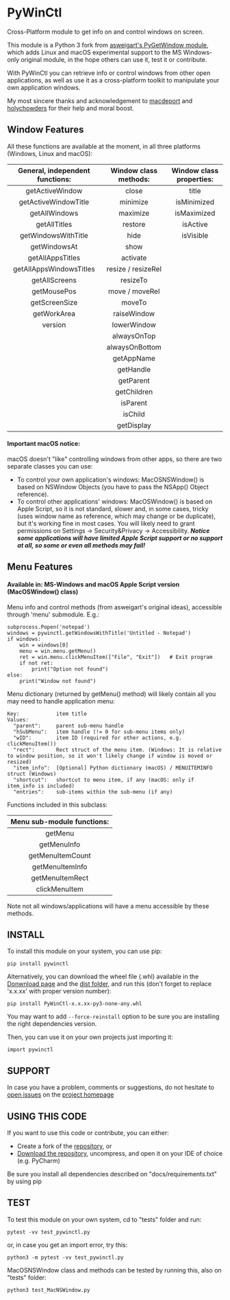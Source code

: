 # PyWinCtl

Cross-Platform module to get info on and control windows on screen.

This module is a Python 3 fork from [asweigart's PyGetWindow module](https://github.com/asweigart/PyGetWindow), which adds Linux and macOS experimental support to the MS Windows-only original module, in the hope others can use it, test it or contribute.

With PyWinCtl you can retrieve info or control windows from other open applications, as well as use it as a cross-platform toolkit to manipulate your own application windows.

My most sincere thanks and acknowledgement to [macdeport](https://github.com/macdeport) and [holychowders](https://github.com/holychowders) for their help and moral boost.

## Window Features

All these functions are available at the moment, in all three platforms (Windows, Linux and macOS):

|  General, independent functions:  |  Window class methods:  |  Window class properties:  |
|  :---:  |  :---:  |  :---:  |
|  getActiveWindow  |  close  |  title  |
|  getActiveWindowTitle  |  minimize  |  isMinimized  |
|  getAllWindows  |  maximize  |  isMaximized  |
|  getAllTitles  |  restore  |  isActive  |
|  getWindowsWithTitle  |  hide  |  isVisible  |
|  getWindowsAt  |  show  |  | 
|  getAllAppsTitles  |  activate  |    |  
|  getAllAppsWindowsTitles  |  resize / resizeRel  |  |   
|  getAllScreens  |  resizeTo  |  |
|  getMousePos  |  move / moveRel  |  |  
|  getScreenSize |  moveTo  |  |  
|  getWorkArea  |  raiseWindow  |    |
|  version  |  lowerWindow  |    |  
|  |  alwaysOnTop  |    |  
|  |  alwaysOnBottom  |    |  
|  |  getAppName  |    |
|  |  getHandle  |    |
|  |  getParent  |    |
|  |  getChildren  |    |  
|  |  isParent  |    |  
|  |  isChild  |    |  
|  |  getDisplay  |    | 

#### Important macOS notice:

macOS doesn't "like" controlling windows from other apps, so there are two separate classes you can use:

- To control your own application's windows: MacOSNSWindow() is based on NSWindow Objects (you have to pass the NSApp() Object reference).
- To control other applications' windows: MacOSWindow() is based on Apple Script, so it is not standard, slower and, in some cases, tricky (uses window name as reference, which may change or be duplicate), but it's working fine in most cases. You will likely need to grant permissions on Settings -> Security&Privacy -> Accessibility. ***Notice some applications will have limited Apple Script support or no support at all, so some or even all methods may fail!***

## Menu Features

#### Available in: MS-Windows and macOS Apple Script version (MacOSWindow() class)

Menu info and control methods (from asweigart's original ideas), accessible through 'menu' submodule. E.g.:

    subprocess.Popen('notepad')
    windows = pywinctl.getWindowsWithTitle('Untitled - Notepad')
    if windows:
        win = windows[0]
        menu = win.menu.getMenu()
        ret = win.menu.clickMenuItem(["File", "Exit"])   # Exit program
        if not ret:
            print("Option not found")
    else:
        print("Window not found")

Menu dictionary (returned by getMenu() method) will likely contain all you may need to handle application menu:

    Key:            item title
    Values:
      "parent":     parent sub-menu handle
      "hSubMenu":   item handle (!= 0 for sub-menu items only)
      "wID":        item ID (required for other actions, e.g. clickMenuItem())
      "rect":       Rect struct of the menu item. (Windows: It is relative to window position, so it won't likely change if window is moved or resized)
      "item_info":  [Optional] Python dictionary (macOS) / MENUITEMINFO struct (Windows)
      "shortcut":   shortcut to menu item, if any (macOS: only if item_info is included)
      "entries":    sub-items within the sub-menu (if any)

Functions included in this subclass:

|  Menu sub-module functions:  |
|  :---:  |
|  getMenu  |
|  getMenuInfo  |
|  getMenuItemCount  |
|  getMenuItemInfo  |
|  getMenuItemRect  |
|  clickMenuItem  |

Note not all windows/applications will have a menu accessible by these methods.

## INSTALL

To install this module on your system, you can use pip: 

    pip install pywinctl

Alternatively, you can download the wheel file (.whl) available in the [Donwnload page](https://pypi.org/project/pywin32/#files) and the [dist folder](https://github.com/Kalmat/PyWinCtl/tree/master/dist), and run this (don't forget to replace 'x.x.xx' with proper version number):

    pip install PyWinCtl-x.x.xx-py3-none-any.whl

You may want to add `--force-reinstall` option to be sure you are installing the right dependencies version.

Then, you can use it on your own projects just importing it:

    import pywinctl

## SUPPORT

In case you have a problem, comments or suggestions, do not hesitate to [open issues](https://github.com/Kalmat/PyWinCtl/issues) on the [project homepage](https://github.com/Kalmat/PyWinCtl)

## USING THIS CODE

If you want to use this code or contribute, you can either:

* Create a fork of the [repository](https://github.com/Kalmat/PyWinCtl), or 
* [Download the repository](https://github.com/Kalmat/PyWinCtl/archive/refs/heads/master.zip), uncompress, and open it on your IDE of choice (e.g. PyCharm)

Be sure you install all dependencies described on "docs/requirements.txt" by using pip

## TEST

To test this module on your own system, cd to "tests" folder and run:

    pytest -vv test_pywinctl.py

or, in case you get an import error, try this:

    python3 -m pytest -vv test_pywinctl.py

MacOSNSWindow class and methods can be tested by running this, also on "tests" folder:

    python3 test_MacNSWindow.py
